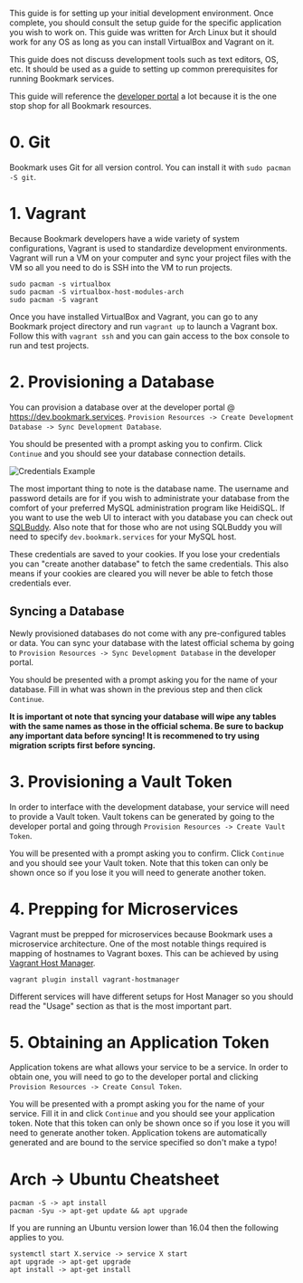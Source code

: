 <!-- TITLE: Developer Environment Setup -->

This guide is for setting up your initial development environment. Once complete, you should consult the setup guide for the specific application you wish to work on. This guide was written for Arch Linux but it should work for any OS as long as you can install VirtualBox and Vagrant on it.

This guide does not discuss development tools such as text editors, OS, etc. It should be used as a guide to setting up common prerequisites for running Bookmark services.

This guide will reference the [developer portal](http://i.imgur.com/AzyAQpX.png) a lot because it is the one stop shop for all Bookmark resources.
# 0. Git
Bookmark uses Git for all version control. You can install it with `sudo pacman -S git`.
# 1. Vagrant
Because Bookmark developers have a wide variety of system configurations, Vagrant is used to standardize development environments. Vagrant will run a VM on your computer and sync your project files with the VM so all you need to do is SSH into the VM to run projects.
```
sudo pacman -s virtualbox
sudo pacman -S virtualbox-host-modules-arch
sudo pacman -S vagrant
```
Once you have installed VirtualBox and Vagrant, you can go to any Bookmark project directory and run `vagrant up` to launch a Vagrant box. Follow this with `vagrant ssh` and you can gain access to the box console to run and test projects.
# 2. Provisioning a Database
You can provision a database over at the developer portal @ https://dev.bookmark.services. `Provision Resources -> Create Development Database -> Sync Development Database`.

You should be presented with a prompt asking you to confirm. Click `Continue` and you should see your database connection details.

![Credentials Example](http://i.imgur.com/AzyAQpX.png)

The most important thing to note is the database name. The username and password details are for if you wish to administrate your database from the comfort of your preferred MySQL administration program like HeidiSQL. If you want to use the web UI to interact with you database you can check out [SQLBuddy](https://wiki.dev.bookmark.services/development/sqlbuddy). Also note that for those who are not using SQLBuddy you will need to specify `dev.bookmark.services` for your MySQL host.

These credentials are saved to your cookies. If you lose your credentials you can "create another database" to fetch the same credentials. This also means if your cookies are cleared you will never be able to fetch those credentials ever.
## Syncing a Database
Newly provisioned databases do not come with any pre-configured tables or data. You can sync your database with the latest official schema by going to `Provision Resources -> Sync Development Database` in the developer portal.

You should be presented with a prompt asking you for the name of your database. Fill in what was shown in the previous step and then click `Continue`.

**It is important ot note that syncing your database will wipe any tables with the same names as those in the official schema. Be sure to backup any important data before syncing! It is recommened to try using migration scripts first before syncing.**

# 3. Provisioning a Vault Token
In order to interface with the development database, your service will need to provide a Vault token. Vault tokens can be generated by going to the developer portal and going through `Provision Resources -> Create Vault Token`.

You will be presented with a prompt asking you to confirm. Click `Continue` and you should see your Vault token. Note that this token can only be shown once so if you lose it you will need to generate another token.

# 4. Prepping for Microservices
Vagrant must be prepped for microservices because Bookmark uses a microservice architecture. One of the most notable things required is mapping of hostnames to Vagrant boxes. This can be achieved by using [Vagrant Host Manager](https://github.com/devopsgroup-io/vagrant-hostmanager).
```
vagrant plugin install vagrant-hostmanager
```
Different services will have different setups for Host Manager so you should read the "Usage" section as that is the most important part.

# 5. Obtaining an Application Token
Application tokens are what allows your service to be a service. In order to obtain one, you will need to go to the developer portal and clicking `Provision Resources -> Create Consul Token`.

You will be presented with a prompt asking you for the name of your service. Fill it in and click `Continue` and you should see your application token. Note that this token can only be shown once so if you lose it you will need to generate another token. Application tokens are automatically generated and are bound to the service specified so don't make a typo!
# Arch -> Ubuntu Cheatsheet
```
pacman -S -> apt install
pacman -Syu -> apt-get update && apt upgrade
```

If you are running an Ubuntu version lower than 16.04 then the following applies to you.

```
systemctl start X.service -> service X start
apt upgrade -> apt-get upgrade
apt install -> apt-get install
```